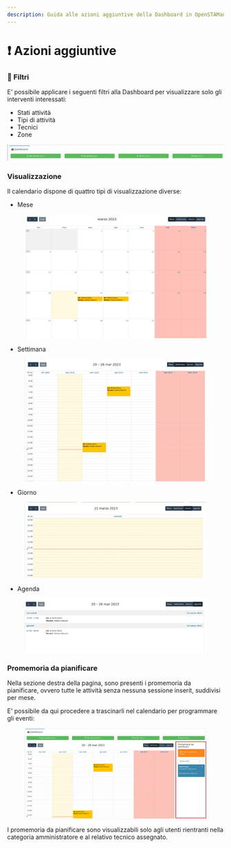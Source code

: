 ```yaml
---
description: Guida alle azioni aggiuntive della Dashboard in OpenSTAManager
---
```


# ❗ Azioni aggiuntive

### 🔦 Filtri

E' possibile applicare i seguenti filtri alla Dashboard per visualizzare solo gli interventi interessati:

* Stati attività
* Tipi di attività
* Tecnici
* Zone

![](<../../../.gitbook/assets/immagine (194).png>)

### Visualizzazione

Il calendario dispone di quattro tipi di visualizzazione diverse:

* Mese

<figure><img src="../../../.gitbook/assets/immagine (444).png" alt=""><figcaption></figcaption></figure>

* Settimana

<figure><img src="../../../.gitbook/assets/immagine (441).png" alt=""><figcaption></figcaption></figure>

* Giorno

<figure><img src="../../../.gitbook/assets/immagine (443).png" alt=""><figcaption></figcaption></figure>

* Agenda

<figure><img src="../../../.gitbook/assets/immagine (415).png" alt=""><figcaption></figcaption></figure>

### Promemoria da pianificare

Nella sezione destra della pagina, sono presenti i promemoria da pianificare, ovvero tutte le attività senza nessuna sessione inserit, suddivisi per mese.

E' possibile da qui procedere a trascinarli nel calendario per programmare gli eventi:

<figure><img src="../../../.gitbook/assets/immagine (465).png" alt=""><figcaption></figcaption></figure>

I promemoria da pianificare sono visualizzabili solo agli utenti rientranti nella categoria amministratore e al relativo tecnico assegnato.
